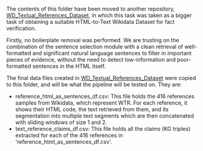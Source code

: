 The contents of this folder have been moved to another repository, [WD_Textual_References_Dataset]([https://github.com/gabrielmaia7/WD_Textual_References_Dataset](https://anonymous.4open.science/status/WD_Textual_References_Dataset-510B)), in which this task was taken as a bigger task of obtaining a suitable HTML-to-Text Wikidata Dataset for fact verification.

Firstly, no boilerplate removal was performed. We are trusting on the combination of the sentence selection module with a clean retrieval of well-formatted and significant natural language sentences to filter in important pieces of evidence, without the need to detect low-information and poor-formatted sentences in the HTML itself.

The final data files created in [WD_Textual_References_Dataset](https://anonymous.4open.science/status/WD_Textual_References_Dataset-510B) were copied to this folder, and will be what the pipeline will be tested on. They are:
- reference_html_as_sentences_df.csv: This file holds the 416 references samples from Wikidata, which represent WTR. For each reference, it shows their HTML code, the text retrieved from them, and its segmentation into multiple text segments which are then concatenated with sliding windows of size 1 and 2.
- text_reference_claims_df.csv: This file holds all the claims (KG triples) extracted for each of the 416 references in 'reference_html_as_sentences_df.csv'.
